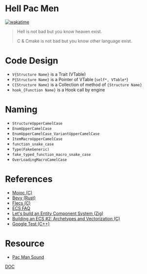 # Hell Pac Men

[![wakatime](https://wakatime.com/badge/user/018b677c-491b-487f-843a-068f3eb4badc/project/018bb6a2-2c88-476b-9a8c-5d3a3cfd7f48.svg)](https://wakatime.com/badge/user/018b677c-491b-487f-843a-068f3eb4badc/project/018bb6a2-2c88-476b-9a8c-5d3a3cfd7f48)

> Hell is not bad but you know heaven exist.
> 
> C & Cmake is not bad but you know other language exist.

# Code Design

- `V{Structure Name}` is a Trait (VTable)
- `P{Structure Name}` is a Pointer of VTable (`self*, VTable*`)
- `C{Structure Name}` is a Collection of method of `{Structure Name}`
- `hook_{Function Name}` is a Hook call by engine

# Naming

- `StructureUpperCamelCase`
- `EnumUpperCamelCase`
- `EnumUpperCamelCase_VariantUpperCamelCase`
- `ItemMacroUpperCamelCase`
- `function_snake_case`
- `Type(FakeGeneric)`
- `fake_typed_function_macro_snake_case`
- `OverLoadingMacroCamelCase`

# References

- [Mojoc (C)](https://github.com/scottcgi/Mojoc)
- [Bevy (Rust)](https://bevyengine.org/)
- [Flecs (C)](https://github.com/SanderMertens/flecs)
- [ECS FAQ](https://github.com/SanderMertens/ecs-faq)
- [Let's build an Entity Component System (Zig)](https://devlog.hexops.com/2022/lets-build-ecs-part-2-databases/)
- [Building an ECS #2: Archetypes and Vectorization (C)](https://ajmmertens.medium.com/building-an-ecs-2-archetypes-and-vectorization-fe21690805f9)
- [Google Test (C++)](http://google.github.io/googletest/)

# Resource

- [Pac Man Sound](https://www.classicgaming.cc/classics/pac-man/sounds)

[DOC](https://docs.google.com/document/d/1pbmqKgjQ75Juk1BeeBKcBVxS9AebBml3H2rgWHhogiw/edit)
